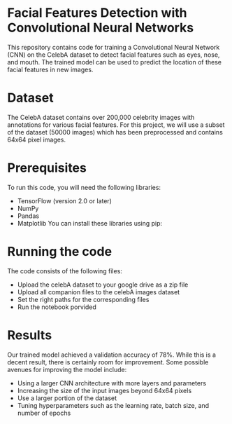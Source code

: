 # Facial Features Detection with Convolutional Neural Networks

This repository contains code for training a Convolutional Neural Network (CNN) on the CelebA dataset to detect facial features such as eyes, nose, and mouth. The trained model can be used to predict the location of these facial features in new images.

# Dataset
The CelebA dataset contains over 200,000 celebrity images with annotations for various facial features. For this project, we will use a subset of the dataset (50000 images) which has been preprocessed and contains 64x64 pixel images.

# Prerequisites
To run this code, you will need the following libraries:

- TensorFlow (version 2.0 or later)
- NumPy
- Pandas
- Matplotlib
You can install these libraries using pip:

# Running the code
The code consists of the following files:

- Upload the celebA dataset to your google drive as a zip file
- Upload all companion files to the celebA images dataset
- Set the right paths for the corresponding files  
- Run the notebook porvided 

# Results
Our trained model achieved a validation accuracy of 78%. While this is a decent result, there is certainly room for improvement. Some possible avenues for improving the model include:

- Using a larger CNN architecture with more layers and parameters
- Increasing the size of the input images beyond 64x64 pixels
- Use a larger portion of the dataset
- Tuning hyperparameters such as the learning rate, batch size, and number of epochs
